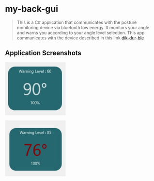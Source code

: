 # my-back-gui

>This is a C# application that communicates with the posture monitoring device via bluetooth low energy.
>It monitors your angle and warns you according to your angle level selection.
>This app communicates with the device described in this link [dik-dur-ble](https://github.com/onurae/dik-dur-ble)

## Application Screenshots

<p align="left">
  <img src="images/image1.jpg" width="200">
</p>

<p align="left">
  <img src="images/image2.jpg" width="200">
</p>
